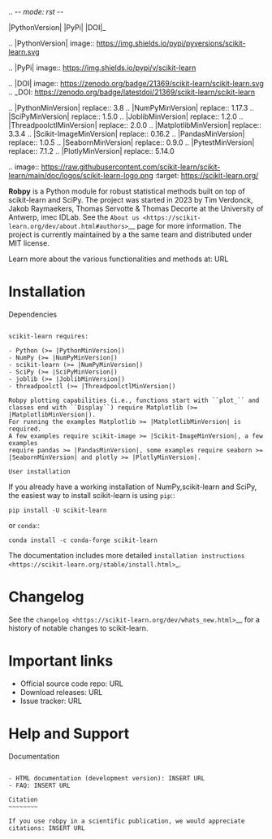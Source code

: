 .. -*- mode: rst -*-

|PythonVersion| |PyPi| |DOI|_ 

.. |PythonVersion| image:: https://img.shields.io/pypi/pyversions/scikit-learn.svg

.. |PyPi| image:: https://img.shields.io/pypi/v/scikit-learn

.. |DOI| image:: https://zenodo.org/badge/21369/scikit-learn/scikit-learn.svg
.. _DOI: https://zenodo.org/badge/latestdoi/21369/scikit-learn/scikit-learn

.. |PythonMinVersion| replace:: 3.8
.. |NumPyMinVersion| replace:: 1.17.3
.. |SciPyMinVersion| replace:: 1.5.0
.. |JoblibMinVersion| replace:: 1.2.0
.. |ThreadpoolctlMinVersion| replace:: 2.0.0
.. |MatplotlibMinVersion| replace:: 3.3.4
.. |Scikit-ImageMinVersion| replace:: 0.16.2
.. |PandasMinVersion| replace:: 1.0.5
.. |SeabornMinVersion| replace:: 0.9.0
.. |PytestMinVersion| replace:: 7.1.2
.. |PlotlyMinVersion| replace:: 5.14.0

.. image:: https://raw.githubusercontent.com/scikit-learn/scikit-learn/main/doc/logos/scikit-learn-logo.png
  :target: https://scikit-learn.org/

**Robpy** is a Python module for robust statistical methods built on top of scikit-learn and
SciPy. The project was started in 2023 by Tim Verdonck, Jakob Raymaekers, Thomas Servotte & Thomas Decorte at the University of Antwerp, imec IDLab. See the `About us <https://scikit-learn.org/dev/about.html#authors>`__ page
for more information. The project is currently maintained by a the same team and distributed under MIT license.

Learn more about the various functionalities and methods at: URL

Installation
=======

Dependencies
~~~~~~~~~~~~~~~~~

scikit-learn requires:

- Python (>= |PythonMinVersion|)
- NumPy (>= |NumPyMinVersion|)
- scikit-learn (>= |NumPyMinVersion|)
- SciPy (>= |SciPyMinVersion|)
- joblib (>= |JoblibMinVersion|)
- threadpoolctl (>= |ThreadpoolctlMinVersion|)

Robpy plotting capabilities (i.e., functions start with ``plot_`` and
classes end with ``Display``) require Matplotlib (>= |MatplotlibMinVersion|).
For running the examples Matplotlib >= |MatplotlibMinVersion| is required.
A few examples require scikit-image >= |Scikit-ImageMinVersion|, a few examples
require pandas >= |PandasMinVersion|, some examples require seaborn >=
|SeabornMinVersion| and plotly >= |PlotlyMinVersion|.

User installation
~~~~~~~~~~~~~~~~~

If you already have a working installation of NumPy,scikit-learn and SciPy,
the easiest way to install scikit-learn is using ``pip``::

    pip install -U scikit-learn

or ``conda``::

    conda install -c conda-forge scikit-learn

The documentation includes more detailed `installation instructions <https://scikit-learn.org/stable/install.html>`_.


Changelog
=======

See the `changelog <https://scikit-learn.org/dev/whats_new.html>`__
for a history of notable changes to scikit-learn.

Important links
=======

- Official source code repo: URL
- Download releases: URL
- Issue tracker: URL

Help and Support
=======

Documentation
~~~~~~~~~~~~~

- HTML documentation (development version): INSERT URL
- FAQ: INSERT URL

Citation
~~~~~~~~

If you use robpy in a scientific publication, we would appreciate citations: INSERT URL